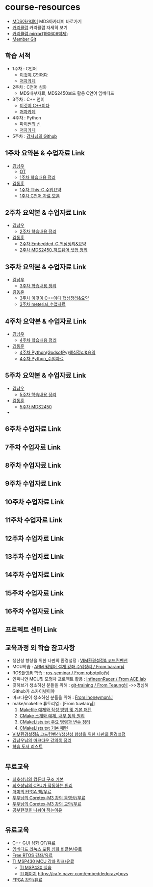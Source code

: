 # course-resources
 * [MDS아카데미](http://www.mdsacademy.co.kr/) MDS아카데미 바로가기
 * [커리큘럼](http://www.mdsacademy.co.kr/customer/board_view.php?board_idx=1585&schField=&schWord=&search_div=notice&size=10&page=1) 커리큘럼 자세히 보기
 * [커리큘럼 mirror(190606박제)](https://github.com/our-self-driving-cars/course-resources/blob/master/metrial/%ED%95%9C%EC%BB%B4MDS%20IT%EC%9C%B5%ED%95%A9%20%EC%A0%84%EB%AC%B8%EA%B5%90%EC%9C%A1%EC%84%BC%ED%84%B0-%EC%9E%90%EC%9C%A8%EC%A3%BC%ED%96%89%20%EC%BB%A4%EB%A6%AC%ED%81%98%EB%9F%BC.pdf)
 * [Member Git](https://github.com/NamWoo/self_driving_car#%EC%95%84%EC%B9%B4%EB%8D%B0%EB%AF%B8-%EB%8F%99%EA%B8%B0%EB%93%A4-github)
 ## 학습 서적
  * 1주차 : C언어 
    * [이것이 C언어다](http://www.kyobobook.co.kr/product/detailViewKor.laf?mallGb=KOR&ejkGb=KOR&barcode=9788968481024&orderClick=JAj)
    * [저자카페](https://cafe.naver.com/thisisc)
  * 2주차 : C언어 심화
    * MDS내부자료, MDS2450보드 활용 C언어 임베디드 
  * 3주차 : C++ 언어
    * [이것이 C++이다](http://www.kyobobook.co.kr/product/detailViewKor.laf?ejkGb=KOR&mallGb=KOR&barcode=9788968482465&orderClick=LAG&Kc=)
    * [저자카페](https://cafe.naver.com/windev)
  * 4주차 : Python 
    * [파이썬의 신](http://www.kyobobook.co.kr/product/detailViewKor.laf?ejkGb=KOR&linkClass=331503&barcode=9788997924271)
    * [저자카페](https://cafe.naver.com/godofpython)
  * 5주차 : [강사님의 Github](https://github.com/guileschool)                 
 ## 1주차 요약본 & 수업자료 Link
   * [김남우](https://github.com/NamWoo/self_driving_car) 
     * [OT](https://github.com/NamWoo/self_driving_car/blob/master/courses/OT/OT.md)
     * [1주차 학습내용 정리](https://github.com/NamWoo/self_driving_car/blob/master/courses/w01.md) 
   * [김동훈](https://github.com/d-h-k/MDS_DHKim_Docs)
     * [1주차 This-C 수업요약](https://github.com/d-h-k/MDS_DHKim_Docs/blob/master/W1_This-C.md)
     * [1주차 C언어 자료 모음]() 
 ## 2주차 요약본 & 수업자료 Link
   * [김남우](https://github.com/NamWoo/self_driving_car)
     * [2주차 학습내용 정리](https://github.com/NamWoo/self_driving_car/blob/master/courses/w02.md)
   * [김동훈](https://github.com/d-h-k/MDS_DHKim_Docs)
     * [2주차 Embedded-C 핵심정리&요약](https://github.com/d-h-k/MDS_DHKim_Docs/blob/master/W2_Embedded.md)
     * [2주차 MDS2450_하드웨어 셋업 정리](https://github.com/d-h-k/MDS_DHKim_Docs/blob/master/W2_MDS2450_review.md) 
 ## 3주차 요약본 & 수업자료 Link
   * [김남우](https://github.com/NamWoo/self_driving_car)
     * [3주차 학습내용 정리](https://github.com/NamWoo/self_driving_car/blob/master/courses/w03.md)
   * [김동훈](https://github.com/d-h-k/MDS_DHKim_Docs)
     * [3주차 이것이 C++이다 핵심정리&요약](https://github.com/d-h-k/MDS_DHKim_Docs/blob/master/W3_This-Cpp.md)
     * [3주차 meterial_수업자료](https://github.com/d-h-k/MDS_week_material/tree/master/W3_meterial) 
 ## 4주차 요약본 & 수업자료 Link
   * [김남우](https://github.com/NamWoo/self_driving_car) 
     * [4주차 학습내용 정리](https://github.com/NamWoo/self_driving_car/blob/master/courses/w04.md)
   * [김동훈](https://github.com/d-h-k/MDS_DHKim_Docs)
     * [4주차 Python(GodsofPy)핵심정리&요약](https://github.com/d-h-k/MDS_DHKim_Docs/blob/master/W4_Python(GodsofPy).md)
     * [4주차 Python_수업자료](https://github.com/d-h-k/MDS_week_material/tree/master/W4_Python) 
 ## 5주차 요약본 & 수업자료 Link
   * [김남우](https://github.com/NamWoo/self_driving_car)
     * [5주차 학습내용 정리](https://github.com/NamWoo/self_driving_car/blob/master/courses/w05.md)
   * [김동훈](https://github.com/d-h-k/MDS_DHKim_Docs)
      * [5주차 MDS2450](https://github.com/d-h-k/MDS_DHKim_Docs/blob/master/W5_MDS2450.md) 
   * [](https://github.com/Mombin/Summary/blob/master/Summary_5.md) 
 ## 6주차 수업자료 Link
 
 ## 7주차 수업자료 Link
 
 ## 8주차 수업자료 Link
 
 ## 9주차 수업자료 Link
 
 ## 10주차 수업자료 Link

 ## 11주차 수업자료 Link
 
 ## 12주차 수업자료 Link
 
 ## 13주차 수업자료 Link
 
 ## 14주차 수업자료 Link
 
 ## 15주차 수업자료 Link
 
 ## 16주차 수업자료 Link
 
 ## 프로젝트 센터 Link
 
 ## 교육과정 외 학습 참고사항
   * 생산성 향상을 위한 나만의 환경설정 : [VIM환경설정& 코드컨벤션](https://github.com/d-h-k/DHKim_EnvSettings)
   * MCU학습 : [ARM 펌웨어 설계 강좌 수업정리 / From baram님](https://github.com/d-h-k/MDS_DHKim_Docs/blob/master/ARM_FW.md)
   * ROS플랫폼 학습 : [ros-seminar / From robotpilot님](https://github.com/d-h-k/ros-seminar.git)
   * 인피니언 MCU및 모형차 프로젝트 활용 : [InfineonRacer / From ACE lab](https://github.com/realsosy/InfineonRacer)
   * 깃허브가 생소하신 분들을 위해 : [git-training / From Teaung님](https://github.com/Taeung/git-training)
              ->>명심해 Github가 스카이넷이야
   * 마크다운이 생소하신 분들을 위해 : [From ihoneymon님](https://gist.github.com/ihoneymon/652be052a0727ad59601)  
   * make/makefile 튜토리얼 : [From tuwlab님]
     1. [Makefile 예제와 작성 방법 및 기본 패턴](https://www.tuwlab.com/27193)
     2. [CMake 소개와 예제, 내부 동작 원리](https://www.tuwlab.com/27234)
     3. [CMakeLists.txt 주요 명령과 변수 정리](https://www.tuwlab.com/27260)
     4. [CMakeLists.txt 기본 패턴](https://www.tuwlab.com/27270)
   * [VIM환경설정& 코드컨벤션/생산성 향상을 위한 나만의 환경설정](https://github.com/d-h-k/DHKim_EnvSettings)
   * [김남우님의 마크다운 강의록 정리]()
   * [학습 도서 리스트](https://github.com/d-h-k/My-PPAK-DOK-List/blob/master/README.md)
   
 #
 ## 무료교육
   * [최호성님의 컴퓨터 구조 기본](https://www.youtube.com/watch?v=uEzDvDw-L0o&t=12s)
   * [최호성님의 CPU가 작동하는 원리](https://www.youtube.com/watch?v=BSDRpQr85qk)
   * [더미의 FPGA 책/무료](https://cafe.naver.com/alteratown?iframe_url=/ArticleRead.nhn%3Fclubid=17573046%26menuid=%26boardtype=L%26page=1%26specialmenutype=%26userDisplay=15%26articleid=5744)
   * [푸우님의 Coretex-M3 강의 동영상/무료](https://cafe.naver.com/embeddedcrazyboys/4592)
   * [푸우님의 Coretex-M3 강의 교안/무료](https://cafe.naver.com/embeddedcrazyboys/4525)
   * [공부한것을 나눠야 하는이유](https://www.youtube.com/watch?v=KF3ZzK1cTJ8)
  
 #
 ## 유료교육
   * [C++ GUI 심화 QT/유료](https://www.udemy.com/qt-c-gui-tutorial-for-complete-beginners/)
   * [임베디드 리눅스 포팅 심화 비글본/유료](https://www.udemy.com/embedded-linux-step-by-step-using-beaglebone/)
   * [Free RTOS 강좌/유료](https://www.udemy.com/freertos-on-arm-processors/)
   * [TI MSP430 MCU 강좌 링크/유료](https://www.udemy.com/mcu_msp430/)
     * [TI MSP430 실습](https://www.element14.com/community/docs/DOC-78213/l/an-introduction-to-microcontrollers-and-the-c-programming-language-info?ICID=TIvalpo-udemy-topban#coursebreakdown)
     * [TI 페이지](http://www.ti.com/tool/MSP-EXP430FR6989)
     https://cafe.naver.com/embeddedcrazyboys
   * [FPGA 강의/유료](https://www.udemy.com/learn-the-essentials-of-vhdl-and-fpga-development/)
  

